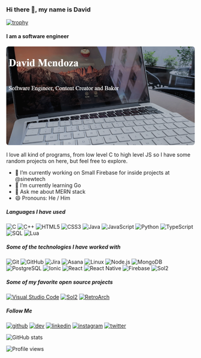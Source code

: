 ### Hi there 👋, my name is David
[![trophy](https://github-profile-trophy.vercel.app/?username=mendoza)](https://github.com/ryo-ma/github-profile-trophy)

#### I am a software engineer
![Cover](https://github.com/Dmendoza99/dmendoza99/blob/master/CoverImage.png?raw=true)

I love all kind of programs, from low level C to high level JS so I have some random projects on here, but feel free to explore.

- 🔭 I’m currently working on Small Firebase for inside projects at @sinewtech 
- 🌱 I’m currently learning Go 
- 💬 Ask me about MERN stack 
- 😄 Pronouns: He / Him 

##### Languages I have used

![C](https://img.shields.io/badge/-C-000000?style=flat&logo=c)
![C++](https://img.shields.io/badge/-C++-000000?style=flat&logo=c%2B%2B)
![HTML5](https://img.shields.io/badge/-HTML5-000000?style=flat&logo=html5)
![CSS3](https://img.shields.io/badge/-css3-000000?style=flat&logo=css3)
![Java](https://img.shields.io/badge/-Java-000000?style=flat&logo=java)
![JavaScript](https://img.shields.io/badge/-JavaScript-000000?style=flat&logo=javascript)
![Python](https://img.shields.io/badge/-Python-000000?style=flat&logo=python)
![TypeScript](https://img.shields.io/badge/-TypeScript-000000?style=flat&logo=typescript)
![SQL](https://img.shields.io/badge/-SQL-000000?style=flat&logo=mariadb)
![Lua](https://img.shields.io/badge/-lua-000000?style=flat&logo=lua&logoColor=000080)


##### Some of the technologies I have worked with

![Git](https://img.shields.io/badge/-Git-222222?style=flat&logo=git&logoColor=F05032)
![GitHub](https://img.shields.io/badge/-GitHub-222222?style=flat&logo=github&logoColor=FFFFFF)
![Jira](https://img.shields.io/badge/-Jira-222222?style=flat&logo=jira-software&logoColor=white&logoColor=0052CC)
![Asana](https://img.shields.io/badge/-Asana-222222?style=flat&logo=asana&logoColor=white&logoColor=0052CC)
![Linux](https://img.shields.io/badge/-Linux-222222?style=flat&logo=linux&logoColor=FCC624)
![Node.js](https://img.shields.io/badge/-Node.js-222222?style=flat&logo=node.js&logoColor=339933)
![MongoDB](https://img.shields.io/badge/-MongoDB-222222?style=flat&logo=mongodb)
![PostgreSQL](https://img.shields.io/badge/-PostgreSQL-222222?style=flat&logo=PostgreSQL)
![Ionic](https://img.shields.io/badge/-Ionic-222222?style=flat&logo=ionic)
![React](https://img.shields.io/badge/-React-222222?style=flat&logo=React&logoColor=61DAFB)
![React Native](https://img.shields.io/badge/-React%20Native-222222?style=flat&logo=React&logoColor=61DAFB)
![Firebase](https://img.shields.io/badge/-Firebase-000000?style=flat&logo=firebase)
![Sol2](https://img.shields.io/badge/-Sol2-000000?style=flat&logo=lua&logoColor=000080)


##### Some of my favorite open source projects

[![Visual Studio Code](https://img.shields.io/badge/-VSCode-444444?style=flat&logo=visual-studio-code&logoColor=007ACC)](https://github.com/microsoft/vscode)
[![Sol2](https://img.shields.io/badge/-Sol2-444444?style=flat&logo=lua&logoColor=000080)](https://github.com/ThePhD/sol2)
[![RetroArch](https://img.shields.io/badge/-RetroArch-444444?style=flat&logo=c%2B%2B)](https://github.com/libretro/RetroArch)


##### Follow Me

[<img src='https://cdn.jsdelivr.net/npm/simple-icons@3.0.1/icons/github.svg' alt='github' height='40'>](https://github.com/mendoza)  [<img src='https://cdn.jsdelivr.net/npm/simple-icons@3.0.1/icons/dev-dot-to.svg' alt='dev' height='40'>](https://dev.to/mendoza)  [<img src='https://cdn.jsdelivr.net/npm/simple-icons@3.0.1/icons/linkedin.svg' alt='linkedin' height='40'>](https://www.linkedin.com/in/david-mendoza-953039168)  [<img src='https://cdn.jsdelivr.net/npm/simple-icons@3.0.1/icons/instagram.svg' alt='instagram' height='40'>](https://www.instagram.com/d.mendoza99)  [<img src='https://cdn.jsdelivr.net/npm/simple-icons@3.0.1/icons/twitter.svg' alt='twitter' height='40'>](https://twitter.com/littlecheese19)  



![GitHub stats](https://github-readme-stats.vercel.app/api?username=mendoza&show_icons=true)  

![Profile views](https://gpvc.arturio.dev/mendoza)  
